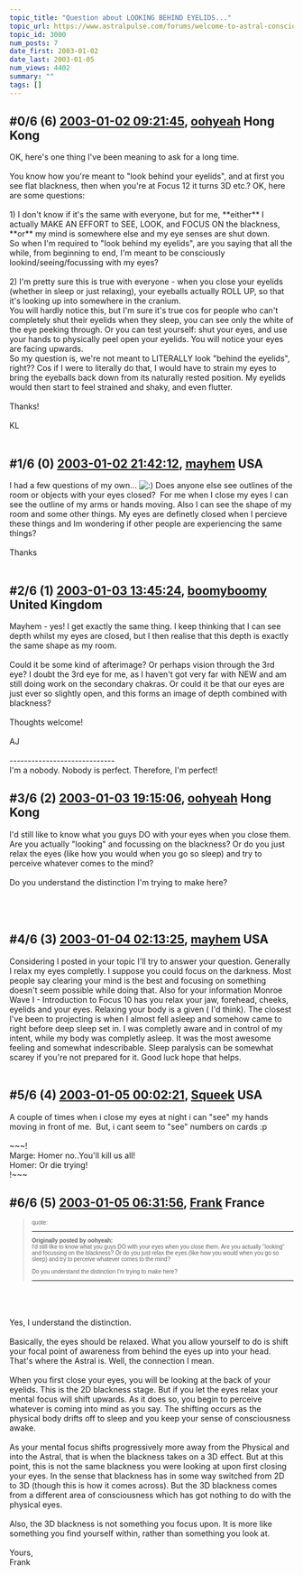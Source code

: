 ```yaml
---
topic_title: "Question about LOOKING BEHIND EYELIDS..."
topic_url: https://www.astralpulse.com/forums/welcome-to-astral-consciousness!/question-about-looking-behind-eyelids
topic_id: 3000
num_posts: 7
date_first: 2003-01-02
date_last: 2003-01-05
num_views: 4402
summary: ""
tags: []
---
```


## \#0/6 (6) [2003-01-02 09:21:45](https://www.astralpulse.com/forums/index.php?msg=118729), [oohyeah](https://www.astralpulse.com/forums/profile/?u=1567) Hong Kong ##
<section>
OK, here's one thing I've been meaning to ask for a long time.
<br>
<br>
You know how you're meant to "look behind your eyelids", and at first you see flat blackness, then when you're at Focus 12 it turns 3D etc.? OK, here are some questions:
<br>
<br>
1) I don't know if it's the same with everyone, but for me, **either** I actually MAKE AN EFFORT to SEE, LOOK, and FOCUS ON the blackness, **or** my mind is somewhere else and my eye senses are shut down.
<br>
So when I'm required to "look behind my eyelids", are you saying that all the while, from beginning to end, I'm meant to be consciously lookind/seeing/focussing with my eyes?
<br>
<br>
2) I'm pretty sure this is true with everyone - when you close your eyelids (whether in sleep or just relaxing), your eyeballs actually ROLL UP, so that it's looking up into somewhere in the cranium.
<br>
You will hardly notice this, but I'm sure it's true cos for people who can't completely shut their eyelids when they sleep, you can see only the white of the eye peeking through. Or you can test yourself: shut your eyes, and use your hands to physically peel open your eyelids. You will notice your eyes are facing upwards.
<br>
So my question is, we're not meant to LITERALLY look "behind the eyelids", right?? Cos if I were to literally do that, I would have to strain my eyes to bring the eyeballs back down from its naturally rested position. My eyelids would then start to feel strained and shaky, and even flutter.
<br>
<br>
Thanks!
<br>
<br>
KL
<br>
<br>
</section>

## \#1/6 (0) [2003-01-02 21:42:12](https://www.astralpulse.com/forums/index.php?msg=19556), [mayhem](https://www.astralpulse.com/forums/profile/?u=1385) USA ##
<section>
I had a few questions of my own...
<img alt=":)" class="smiley" src="https://www.astralpulse.com/forums/Smileys/fugue/smiley.png" title="Smiley"/>
Does anyone else see outlines of the room or objects with your eyes closed?  For me when I close my eyes I can see the outline of my arms or hands moving. Also I can see the shape of my room and some other things. My eyes are definetly closed when I percieve these things and Im wondering if other people are experiencing the same things?
<br>
<br>
Thanks
<br>
<br>
</section>

## \#2/6 (1) [2003-01-03 13:45:24](https://www.astralpulse.com/forums/index.php?msg=19598), [boomyboomy](https://www.astralpulse.com/forums/profile/?u=1206) United Kingdom ##
<section>
Mayhem - yes! I get exactly the same thing. I keep thinking that I can see depth whilst my eyes are closed, but I then realise that this depth is exactly the same shape as my room.
<br>
<br>
Could it be some kind of afterimage? Or perhaps vision through the 3rd eye? I doubt the 3rd eye for me, as I haven't got very far with NEW and am still doing work on the secondary chakras. Or could it be that our eyes are just ever so slightly open, and this forms an image of depth combined with blackness?
<br>
<br>
Thoughts welcome!
<br>
<br>
AJ
<br>
<br>
-----------------------------
<br>
I'm a nobody. Nobody is perfect. Therefore, I'm perfect!
</section>

## \#3/6 (2) [2003-01-03 19:15:06](https://www.astralpulse.com/forums/index.php?msg=19604), [oohyeah](https://www.astralpulse.com/forums/profile/?u=1567) Hong Kong ##
<section>
I'd still like to know what you guys DO with your eyes when you close them. Are you actually "looking" and focussing on the blackness? Or do you just relax the eyes (like how you would when you go so sleep) and try to perceive whatever comes to the mind?
<br>
<br>
Do you understand the distinction I'm trying to make here?
<br>
<br>
<br>
<br>
</section>

## \#4/6 (3) [2003-01-04 02:13:25](https://www.astralpulse.com/forums/index.php?msg=19622), [mayhem](https://www.astralpulse.com/forums/profile/?u=1385) USA ##
<section>
Considering I posted in your topic I'll try to answer your question. Generally I relax my eyes completly. I suppose you could focus on the darkness. Most people say clearing your mind is the best and focusing on something doesn't seem possible while doing that. Also for your information Monroe Wave I - Introduction to Focus 10 has you relax your jaw, forehead, cheeks, eyelids and your eyes. Relaxing your body is a given ( I'd think). The closest I've been to projecting is when I almost fell asleep and somehow came to right before deep sleep set in. I was completly aware and in control of my intent, while my body was completly asleep. It was the most awesome feeling and somewhat indescribable. Sleep paralysis can be somewhat scarey if you're not prepared for it. Good luck hope that helps.
<br>
<br>
</section>

## \#5/6 (4) [2003-01-05 00:02:21](https://www.astralpulse.com/forums/index.php?msg=19675), [Squeek](https://www.astralpulse.com/forums/profile/?u=1578) USA ##
<section>
A couple of times when i close my eyes at night i can "see" my hands moving in front of me.  But, i cant seem to "see" numbers on cards :p
<br>
<br>
~~~!
<br>
Marge: Homer no..You'll kill us all!
<br>
Homer: Or die trying!
<br>
!~~~
</section>

## \#6/6 (5) [2003-01-05 06:31:56](https://www.astralpulse.com/forums/index.php?msg=19681), [Frank](https://www.astralpulse.com/forums/profile/?u=359) France ##
<section>
<blockquote id="quote">
 <font face='"Arial"' id="quote" size="1">
  quote:
  <hr height="1" id="quote" noshade=""/>
  <b>
   Originally posted by oohyeah:
  </b>
  <br>
  I'd still like to know what you guys DO with your eyes when you close them. Are you actually "looking" and focussing on the blackness? Or do you just relax the eyes (like how you would when you go so sleep) and try to perceive whatever comes to the mind?
  <br>
  <br>
  Do you understand the distinction I'm trying to make here?
  <br>
  <hr height="1" id="quote" noshade=""/>
 </font>
</blockquote>
<br>
<br>
<br>
Yes, I understand the distinction.
<br>
<br>
Basically, the eyes should be relaxed. What you allow yourself to do is shift your focal point of awareness from behind the eyes up into your head. That's where the Astral is. Well, the connection I mean.
<br>
<br>
When you first close your eyes, you will be looking at the back of your eyelids. This is the 2D blackness stage. But if you let the eyes relax your mental focus will shift upwards. As it does so, you begin to perceive whatever is coming into mind as you say. The shifting occurs as the physical body drifts off to sleep and you keep your sense of consciousness awake.
<br>
<br>
As your mental focus shifts progressively more away from the Physical and into the Astral, that is when the blackness takes on a 3D effect. But at this point, this is not the same blackness you were looking at upon first closing your eyes. In the sense that blackness has in some way switched from 2D to 3D (though this is how it comes across). But the 3D blackness comes from a different area of consciousness which has got nothing to do with the physical eyes.
<br>
<br>
Also, the 3D blackness is not something you focus upon. It is more like something you find yourself within, rather than something you look at.
<br>
<br>
Yours,
<br>
Frank
<br>
<br>
<br>
<br>
</section>